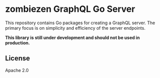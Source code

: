 # zombiezen GraphQL Go Server

This repository contains Go packages for creating a GraphQL server. The
primary focus is on simplicity and efficiency of the server endpoints.

**This library is still under development and should not be used in production.**

## License

Apache 2.0
